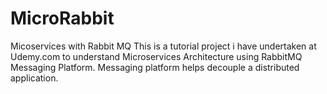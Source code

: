 # MicroRabbit
Micoservices with Rabbit MQ
This is a tutorial project i have undertaken at Udemy.com to understand Microservices Architecture using RabbitMQ Messaging Platform.
Messaging platform helps decouple a distributed application.
